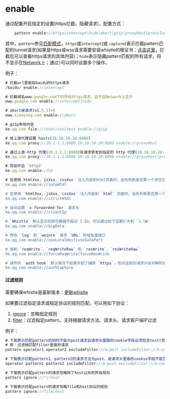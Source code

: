 # enable
通过配置开启指定的设置(https拦截、隐藏请求)，配置方式：

```javascript
	pattern enable://https|intercept|hide|abort|gzip|proxyHost|proxyTunnel|h2|safeHtml|strictHtml|clientIp|bigData|useLocalHost|useSafePort|forceReqWrite|forceResWrite|authCapture
```

其中，`pattern`参见[匹配模式](../pattern.html)，`https`或`intercept`(或 `capture`)表示拦截pattern匹配的tunnel请求(如果是https或wss请求需要安装whistle的根证书：[点击这里](../webui/https.html)，拦截后可以查看https请求的具体内容)；`hide`表示隐藏pattern匹配的所有请求，将不显示在[Network](../webui/network.html)上；通过`|`可以同时设置多个操作。

例子：
```javascript
# 拦截url里面有baidu的https请求
/baidu/ enable://intercept

# 拦截域名www.google.com下的所有https请求，且不在Network上显示
www.google.com enable://intercept|hide

# abort掉请求(v1.5.17+)
www.xiaoying.com enable://abort

# gzip本地内容
ke.qq.com file:///User/xxx/test enable://gzip

# 给上游代理设置 hosts(10.10.10.20:8888)
ke.qq.com proxy://10.1.1.1:8080 10.10.10.20:8888 enable://proxyHost

# 通过上游 http 代理(10.1.1.1:8080)将请求转发到指定的 http 代理(10.10.10.20:8080) (>= v2.5.26)
ke.qq.com proxy://10.1.1.1:8080 10.10.10.20:8080 enable://proxyHost|proxyTunnel

# 局部开启 `http2`
ke.qq.com enable://h2

# 在使用 htmlXxx, jsXxx, cssXxx` 注入内容到html页面时，会先判断是否第一个非空白字符不是 `{{` 才会注入 （用于统一给某个域名的页面注入脚本等时，防止一些非标准等接口响应类型设置为 `html` ，导致误注入的问题）
ke.qq.com enable://safeHtml

# 在使用 `htmlXxx, jsXxx, cssXxx` 注入内容到 `html` 页面时，会先判断是否第一个非空白字符是 `<` 才会注入
ke.qq.com enable://strictHtml

# 自动设置 `x-forwarded-for` 请求头
ke.qq.com enable://clientIp

# `Whistle` 默认显示的抓包数据不超过 1.5m，可以通过如下设置扩大到 `2.5m`
ke.qq.com enable://bigData

# 修改 `log` 和 `weinre` 请求 `URL` 的域名或端口
ke.qq.com enable://useLocalHost|useSafePort

# 强制 `reqWrite`、`reqWriteRaw` 和 `resWrite`、`resWriteRaw`
ke.qq.com enable://forceReqWrite|forceResWrite

# 插件的 `auth hook` 默认情况下如果开启了捕获 `https`，则对这部分请求只会对解析后的 `https` 请求生效，如果需要对隧道代理生效可以设置
ke.qq.com enable://authCapture
```
	


#### 过滤规则
需要确保whistle是最新版本：[更新whistle](../update.html)

如果要过滤指定请求或指定协议的规则匹配，可以用如下协议：

1. [ignore](./ignore.html)：忽略指定规则
2. [filter](./filter.html)：过滤指定pattern，支持根据请求方法、请求头、请求客户端IP过滤

例子：

```javascript
# 下面表示匹配pattern的同时不能为post请求且请求头里面的cookie字段必须包含test(忽略大小写)、url里面必须包含 cgi-bin 的请求
# 即：过滤掉匹配filter里面的请求
pattern operator1 operator2 excludeFilter://m:post includeFilter://h:cookie=test includeFilter:///cgi-bin/i

# 下面表示匹配pattern1、pattern2的请求方法为post、或请求头里面的cookie字段不能包含类似 `uin=123123` 且url里面必须包含 cgi-bin 的请求
operator pattern1 pattern2 includeFilter://m:post excludeFilter://h:cookie=/uin=o\d+/i excludeFilter:///cgi-bin/i

# 下面表示匹配pattern的请求忽略除了host以外的所有规则
pattern ignore://*|!host

# 下面表示匹配pattern的请求忽略file和host协议的规则
pattern ignore://file|host
```
